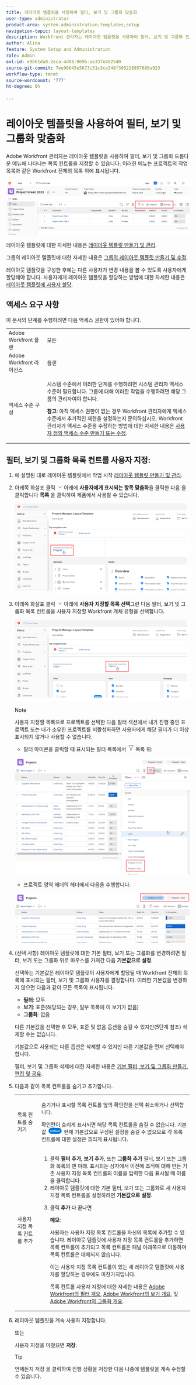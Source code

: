 ```yaml
---
title: 레이아웃 템플릿을 사용하여 필터, 보기 및 그룹화 맞춤화
user-type: administrator
product-area: system-administration;templates;setup
navigation-topic: layout-templates
description: Workfront 관리자는 레이아웃 템플릿을 사용하여 필터, 보기 및 그룹화 드롭다운 메뉴에 나타나는 목록 컨트롤을 지정할 수 있습니다. 이러한 메뉴는 프로젝트의 작업 목록과 같은 Workfront 전체의 목록 위에 표시됩니다.
author: Alina
feature: System Setup and Administration
role: Admin
exl-id: e9b61da8-2eca-4d88-969b-ae337e402540
source-git-commit: 7ee96045e5673c51c3ce348f395226857686a923
workflow-type: tm+mt
source-wordcount: '777'
ht-degree: 0%

---
```


# 레이아웃 템플릿을 사용하여 필터, 보기 및 그룹화 맞춤화

Adobe Workfront 관리자는 레이아웃 템플릿을 사용하여 필터, 보기 및 그룹화 드롭다운 메뉴에 나타나는 목록 컨트롤을 지정할 수 있습니다. 이러한 메뉴는 프로젝트의 작업 목록과 같은 Workfront 전체의 목록 위에 표시됩니다.

![](assets/filter-view-grouping-layout-templates.png)

레이아웃 템플릿에 대한 자세한 내용은 [레이아웃 템플릿 만들기 및 관리](../../../administration-and-setup/customize-workfront/use-layout-templates/create-and-manage-layout-templates.md).

그룹의 레이아웃 템플릿에 대한 자세한 내용은 [그룹의 레이아웃 템플릿 만들기 및 수정](../../../administration-and-setup/manage-groups/work-with-group-objects/create-and-modify-a-groups-layout-templates.md).

레이아웃 템플릿을 구성한 후에는 다른 사용자가 변경 내용을 볼 수 있도록 사용자에게 할당해야 합니다. 사용자에게 레이아웃 템플릿을 할당하는 방법에 대한 자세한 내용은 [레이아웃 템플릿에 사용자 할당](../use-layout-templates/assign-users-to-layout-template.md).

## 액세스 요구 사항

이 문서의 단계를 수행하려면 다음 액세스 권한이 있어야 합니다.

<table style="table-layout:auto"> 
 <col> 
 <col> 
 <tbody> 
  <tr> 
   <td role="rowheader">Adobe Workfront 플랜</td> 
   <td>모든</td> 
  </tr> 
  <tr> 
   <td role="rowheader">Adobe Workfront 라이선스</td> 
   <td>플랜</td> 
  </tr> 
  <tr> 
   <td role="rowheader">액세스 수준 구성</td> 
   <td> <p>시스템 수준에서 이러한 단계를 수행하려면 시스템 관리자 액세스 수준이 필요합니다.
그룹에 대해 이러한 작업을 수행하려면 해당 그룹의 관리자여야 합니다.</p> <p><b>참고</b>: 아직 액세스 권한이 없는 경우 Workfront 관리자에게 액세스 수준에서 추가적인 제한을 설정하는지 문의하십시오. Workfront 관리자가 액세스 수준을 수정하는 방법에 대한 자세한 내용은 <a href="../../../administration-and-setup/add-users/configure-and-grant-access/create-modify-access-levels.md" class="MCXref xref">사용자 정의 액세스 수준 만들기 또는 수정</a>.</p> </td> 
  </tr> 
 </tbody> 
</table>

## 필터, 보기 및 그룹화 목록 컨트롤 사용자 지정:

1. 에 설명된 대로 레이아웃 템플릿에서 작업 시작 [레이아웃 템플릿 만들기 및 관리](../../../administration-and-setup/customize-workfront/use-layout-templates/create-and-manage-layout-templates.md).
1. 아래쪽 화살표 클릭 ![](assets/down-arrow-blue.png) 아래에 **사용자에게 표시되는 항목 맞춤화**&#x200B;을 클릭한 다음 을 클릭합니다 **목록** 을 클릭하여 제품에서 사용할 수 있습니다.

   ![](assets/customize-what-users-see-dropdown-on-pg-adobe-branding.png)

1. 아래쪽 화살표 클릭 ![](assets/down-arrow-blue.png) 아래에 **사용자 지정할 목록 선택**&#x200B;그런 다음 필터, 보기 및 그룹화 목록 컨트롤을 사용자 지정할 Workfront 개체 유형을 선택합니다.

   ![](assets/select-a-list-to-customize-menu-on-pg-adobe-branding.png)

   >[!NOTE]
   >
   >사용자 지정할 목록으로 프로젝트를 선택한 다음 필터 섹션에서 내가 진행 중인 프로젝트 또는 내가 소유한 프로젝트를 비활성화하면 사용자에게 해당 필터가 더 이상 표시되지 않거나 사용할 수 없습니다.
   >
   >* 필터 아이콘을 클릭할 때 표시되는 필터 목록에서 ![](assets/filter-nwepng.png) 목록 위:
   >   
   >  ![](assets/disable-filters-projects-im-on-or-own.png)
   >   
   >* 프로젝트 영역 헤더의 헤더에서 다음을 수행합니다.
   >   
   >  ![](assets/disable-filter-pills.png)

1. (선택 사항) 레이아웃 템플릿에 대한 기본 필터, 보기 또는 그룹화를 변경하려면 필터, 보기 또는 그룹화 위로 마우스를 가져간 다음 **기본값으로 설정**.

   선택하는 기본값은 레이아웃 템플릿이 사용자에게 할당될 때 Workfront 전체의 목록에 표시되는 필터, 보기 및 그룹화 사용자를 결정합니다. 이러한 기본값을 변경하지 않으면 다음과 같이 모든 목록이 표시됩니다.

   * **필터**: 모두
   * **보기**: 표준(해당되는 경우, 일부 목록에 이 보기가 없음)
   * **그룹화**: 없음

   다른 기본값을 선택한 후 모두, 표준 및 없음 옵션을 숨길 수 있지만(5단계 참조) 삭제할 수는 없습니다.

   기본값으로 사용되는 다른 옵션은 삭제할 수 있지만 다른 기본값을 먼저 선택해야 합니다.

   필터, 보기 및 그룹화 삭제에 대한 자세한 내용은 [기본 필터, 보기 및 그룹화 만들기, 편집 및 공유](../../../administration-and-setup/set-up-workfront/configure-system-defaults/create-and-share-default-fvgs.md).

1. 다음과 같이 목록 컨트롤을 숨기고 추가합니다.

   <table style="table-layout:auto"> 
    <col> 
    <col> 
    <tbody> 
     <tr> 
      <td role="rowheader">목록 컨트롤 숨기기</td> 
      <td> <p>숨기거나 표시할 목록 컨트롤 옆의 확인란을 선택 취소하거나 선택합니다.</p> <p>확인란이 흐리게 표시되면 해당 목록 컨트롤을 숨길 수 없습니다. 기본값 <img src="assets/default-pill.png"> 현재 기본값으로 구성된 설정을 숨길 수 없으므로 각 목록 컨트롤에 대한 설정은 흐리게 표시됩니다.</p> </td> 
     </tr> 
     <tr> 
      <td role="rowheader">사용자 지정 목록 컨트롤 추가</td> 
      <td> <p> 
        <ol> 
         <li value="1"> 클릭 <strong>필터 추가</strong>, <strong>보기 추가</strong>, 또는 <strong>그룹화 추가</strong> 필터, 보기 또는 그룹화 목록의 맨 아래. 표시되는 상자에서 이전에 조직에 대해 만든 기존 사용자 지정 목록 컨트롤의 이름을 입력한 다음 표시될 때 이름을 클릭합니다.</li> 
         <li value="2"> 레이아웃 템플릿에 대한 기본 필터, 보기 또는 그룹화로 새 사용자 지정 목록 컨트롤을 설정하려면 <strong>기본값으로 설정</strong>. </li> 
         <li value="3"> <p>클릭 <strong>추가</strong> 다 끝나면</p> <p><b>메모</b>: <p>사용자는 사용자 지정 목록 컨트롤을 자신의 목록에 추가할 수 있습니다. 레이아웃 템플릿에 사용자 지정 목록 컨트롤을 추가하면 목록 컨트롤이 추가되고 목록 컨트롤은 패널 아래쪽으로 이동하며 목록 컨트롤은 대체되지 않습니다.</p> <p>이는 사용자 지정 목록 컨트롤이 있는 새 레이아웃 템플릿에 사용자를 할당하는 경우에도 마찬가지입니다. </p> <p>목록 컨트롤 사용자 지정에 대한 자세한 내용은 <a href="../../../reports-and-dashboards/reports/reporting-elements/filters-overview.md" class="MCXref xref">Adobe Workfront의 필터 개요</a>, <a href="../../../reports-and-dashboards/reports/reporting-elements/views-overview.md" class="MCXref xref">Adobe Workfront의 보기 개요</a>, 및 <a href="../../../reports-and-dashboards/reports/reporting-elements/groupings-overview.md" class="MCXref xref">Adobe Workfront의 그룹화 개요</a>.</p> </p> </li> 
        </ol> </p> </td> 
     </tr> 
    </tbody> 
   </table>

1. 레이아웃 템플릿을 계속 사용자 지정합니다.

   또는

   사용자 지정을 마쳤으면 **저장**.

   >[!TIP]
   >
   >언제든지 저장 을 클릭하여 진행 상황을 저장한 다음 나중에 템플릿을 계속 수정할 수 있습니다.
